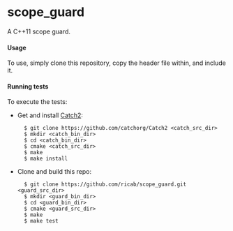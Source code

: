 # scope_guard
A C++11 scope guard.

#### Usage
To use, simply clone this repository, copy the header file within, and include 
it.

#### Running tests
To execute the tests:

* Get and install [Catch2](https://github.com/catchorg/Catch2):

        $ git clone https://github.com/catchorg/Catch2 <catch_src_dir>
        $ mkdir <catch_bin_dir>
        $ cd <catch_bin_dir>
        $ cmake <catch_src_dir>
        $ make
        $ make install

* Clone and build this repo:

        $ git clone https://github.com/ricab/scope_guard.git <guard_src_dir>
        $ mkdir <guard_bin_dir>
        $ cd <guard_bin_dir>
        $ cmake <guard_src_dir>
        $ make
        $ make test
